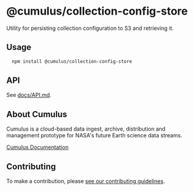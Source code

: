 # @cumulus/collection-config-store

Utility for persisting collection configuration to S3 and retrieving it.

## Usage

```bash
  npm install @cumulus/collection-config-store
```

## API

See [docs/API.md](docs/API.md).

## About Cumulus

Cumulus is a cloud-based data ingest, archive, distribution and management prototype for NASA's future Earth science data streams.

[Cumulus Documentation](https://nasa.github.io/cumulus)

## Contributing

To make a contribution, please [see our contributing guidelines](https://github.com/nasa/cumulus/blob/master/CONTRIBUTING.md).
